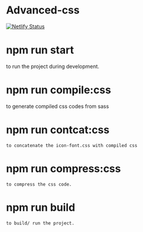 # Advanced-css
[![Netlify Status](https://api.netlify.com/api/v1/badges/b42baa06-66f9-4cf4-8c06-8a70b75a5b98/deploy-status)](https://app.netlify.com/sites/meta-page/deploys)


# npm run start
  to run the project during development.
  
  # npm run compile:css
   to generate compiled css codes from sass
   
   # npm run contcat:css
    to concatenate the icon-font.css with compiled css
    
  # npm run compress:css
    to compress the css code.
   
   # npm run build
    to build/ run the project.
    

